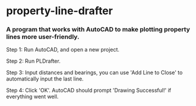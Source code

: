 # property-line-drafter
### A program that works with AutoCAD to make plotting property lines more user-friendly.

Step 1: Run AutoCAD, and open a new project.

Step 2: Run PLDrafter.

Step 3: Input distances and bearings, you can use 'Add Line to Close' to automatically input the last line.

Step 4: Click 'OK'. AutoCAD should prompt 'Drawing Successful!' if everything went well.
